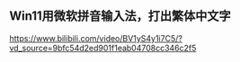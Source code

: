 ## Win11用微软拼音输入法，打出繁体中文字

<https://www.bilibili.com/video/BV1yS4y1i7C5/?vd_source=9bfc54d2ed901f1eab04708cc346c2f5>
